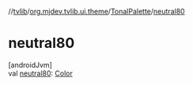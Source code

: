 //[tvlib](../../../index.md)/[org.mjdev.tvlib.ui.theme](../index.md)/[TonalPalette](index.md)/[neutral80](neutral80.md)

# neutral80

[androidJvm]\
val [neutral80](neutral80.md): [Color](https://developer.android.com/reference/kotlin/androidx/compose/ui/graphics/Color.html)
